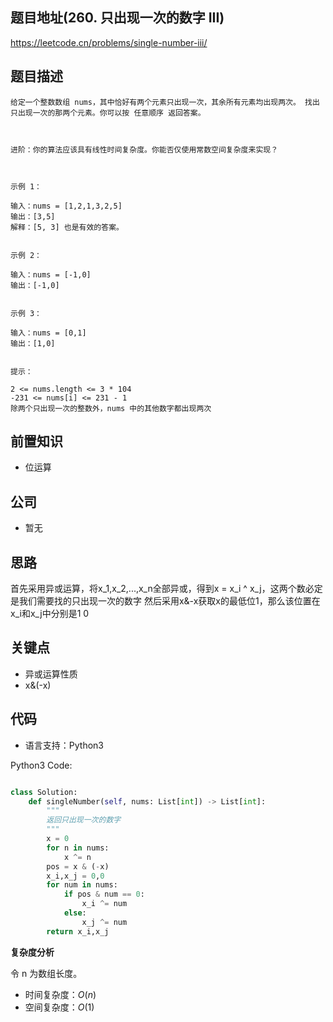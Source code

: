 
## 题目地址(260. 只出现一次的数字 III)

https://leetcode.cn/problems/single-number-iii/

## 题目描述

```
给定一个整数数组 nums，其中恰好有两个元素只出现一次，其余所有元素均出现两次。 找出只出现一次的那两个元素。你可以按 任意顺序 返回答案。

 

进阶：你的算法应该具有线性时间复杂度。你能否仅使用常数空间复杂度来实现？

 

示例 1：

输入：nums = [1,2,1,3,2,5]
输出：[3,5]
解释：[5, 3] 也是有效的答案。


示例 2：

输入：nums = [-1,0]
输出：[-1,0]


示例 3：

输入：nums = [0,1]
输出：[1,0]


提示：

2 <= nums.length <= 3 * 104
-231 <= nums[i] <= 231 - 1
除两个只出现一次的整数外，nums 中的其他数字都出现两次
```

## 前置知识

- 位运算

## 公司

- 暂无

## 思路
首先采用异或运算，将x_1,x_2,...,x_n全部异或，得到x = x_i ^ x_j，这两个数必定是我们需要找的只出现一次的数字
然后采用x&-x获取x的最低位1，那么该位置在x_i和x_j中分别是1 0 
## 关键点

-  异或运算性质
- x&(-x)

## 代码

- 语言支持：Python3

Python3 Code:

```python

class Solution:
    def singleNumber(self, nums: List[int]) -> List[int]:
        """
        返回只出现一次的数字
        """
        x = 0 
        for n in nums:
            x ^= n 
        pos = x & (-x)
        x_i,x_j = 0,0
        for num in nums:
            if pos & num == 0:
                x_i ^= num
            else:
                x_j ^= num
        return x_i,x_j
```
**复杂度分析**

令 n 为数组长度。

- 时间复杂度：$O(n)$
- 空间复杂度：$O(1)$
